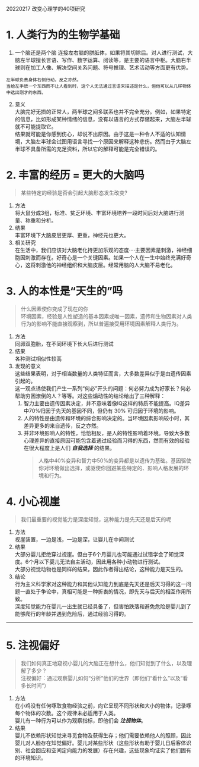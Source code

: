 20220217
改变心理学的40项研究

# 1. 人类行为的生物学基础

1. 一个脑还是两个脑
连接左右脑的胼胝体，如果将其切除后。对人进行测试，大脑左半球擅长言语、写作、数字运算、阅读等，是主要的语言中枢。大脑右半球则在加工人像、解决空间关系问题、符号推理、艺术活动等方面更有优势。  

```text
左半球负责身体右侧行动，反之亦然。
当给左手放一个东西而不让人看到时，这个人无法通过言语来描述是什么，但他可以从几样物体中选出刚才的东西。
```
2. 意义  
大脑完好无损的正常人，两半球之间多联系也并不完全充分。例如，如果特定的信息，比如形成某种情绪的信息，没有以语言的方式存储起来，大脑左半球就不可能提取它。  
结果就可能是你感到伤心，却说不出原因。由于这是一种令人不适的认知情境，大脑左半球会试图用语言寻找一个原因来解释这种悲伤。然而由于大脑左半球不具备所需的充足资料，所以它的解释可能是完全错误的。

# 2. 丰富的经历 = 更大的大脑吗
> 某些特定的经验是否会引起大脑形态发生改变?
1. 方法  
将大鼠分成3组，标准、贫乏环境、丰富环境培养一段时间后对大脑进行测量、称重和分析。
2. 结果  
丰富环境下大脑皮层更厚、更重，神经元也更大。
3. 相关研究  
在生活中，我们应该对大脑老化持更加乐观的态度····主要因素是刺激，神经细胞因刺激而存在。好奇心是一个关键因素。如果一个人在一生中始终充满好奇心，这将刺激他的神经组织和大脑皮层。经常用脑的人大脑不易老化。

# 3. 人的本性是“天生的”吗
> 什么因素使你变成了现在的你  
> 环境因素，经验是人性塑造的基本因素或唯一因素，遗传和生物因素对人类行为的影响不能直接观察到，所以普遍接受用环境因素解释人类行为。
1. 方法  
同卵双胞胎，在不同环境下长大后进行测试
2. 结果  
各种测试相似性较高  
3. 发现的意义  
这些结果表明，对于相当数量的人类特征而言，大多数差异似乎是由遗传因素引起的。  
这一观点诱使我们产生一系列“何必”开头的问题：何必努力成为好家长？何必帮助穷困潦倒的人？等等。对这些煽动性的结论给出了三种解释：  
    1. 智力主要由遗传因素决定，并不意味着像IQ这样的特质不能提高。IQ差异中70%归因于先天的基因不同，但仍有 30% 可归因于环境的影响。  
    2. 人的特性是由遗传和环境的综合影响决定的。当环境因素影响较小时，其差异更多的来自遗传，反之亦然。  
    3. 并非环境影响人的特性，恰恰相反，是人的特性影响着环境。导致大多数心理差异的直接原因可能包含着通过经验而习得的东西，然而有效的经验在很大程度上是人们 ***自我选择*** 的结果。  
        > 人格中40%变异和智力中50%的变异都是以遗传为基础。基因驱使你对环境做出选择，或驱使你回避某些特定的、影响人格发展的环境和行为。

# 4. 小心视崖
> 我们最重要的视觉能力是深度知觉，这种能力是先天还是后天的呢  
1. 方法  
视崖装置，一边是浅，一边是深，让婴儿在中间测试  
2. 结果  
大部分婴儿拒绝穿过视崖。但由于6个月婴儿也可能通过试错学会了知觉深度。6个月以下婴儿无法自主活动，因此用各种小动物进行测试。  
大部分视觉动物也是同样的结果，因此作者得出结论，这种能力是天生的。  
3. 结论  
行为主义科学家对这种能力和其他认知能力到底是先天还是后天习得的这一问题一直处于争论中，真相可能是一种折衷的情况，即先天与后天的相互作用所致。  
深度知觉能力在婴儿一出生就已经具备了，但害怕跌落和避免危险是婴儿到了能够爬行的年龄并遇到危险后，通过经验习得的。


***

# 5. 注视偏好
> 我们如何真正地窥视小婴儿的大脑正在想什么，他们知觉到了什么，以及理解了多少？  
> 注视偏好：通过观察婴儿如何“分析”他们的世界（即他们“看什么”以及“看多长时间”）  
1. 方法  
在小鸡没有任何啄取食物经验之前，向它呈现不同形状和大小的物体，记录啄每个物体的次数。这个规律未必适用于人类。  
婴儿有一种行为可以作为观察指标，即他们会 ***注视物体***。  
2. 结果  
婴儿不依赖形状知觉来寻觅食物及获得生存；他们需要依赖他人的照顾，因此婴儿对人脸存在知觉偏好。婴儿对某些形状（这些形状有助于婴儿日后客体识别、社会回应和空间定向能力的发展）存在兴趣，这些现象均证实了他们固有的环境知识。  


